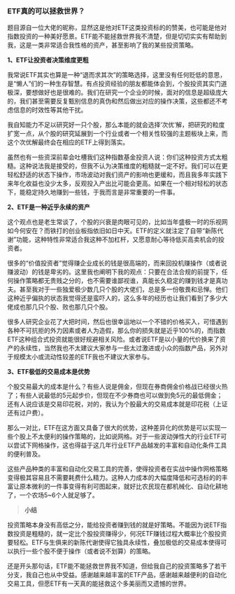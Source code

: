 ### ETF真的可以拯救世界？

题目源自一位大佬的昵称，显然这是他对ETF这类投资标的的赞美，也可能是他对指数投资的一种美好愿景。ETF能不能拯救世界我不清楚，但是切切实实有帮助到我，这是一类非常适合我性格的资产，甚至影响了我的某些投资策略。

**1、ETF让投资者决策维度更粗**

我常说ETF其实也算是一种“退而求其次”的策略选择，这里没有任何贬低的意思，是“懒人”们的一种生存智慧。有点投资经验的朋友都能体会到，个股投资其实门道极深，要想做好也是很难的。我们在研究一个企业的时候，面对的信息是超级庞大的，我们甚至需要反复甄别信息的真伪和然后做出对应的操作决策，这些都还不考虑信息的时效性等其他干扰。

我自知能力不足以研究好一只个股，那么本能的就会选择‘次优’解，把研究的粒度扩宽一点，从个股的研究延展到一个行业或者一个相关性较强的主题板块上来，而这个次优解最终会在相应的ETF上得到落实。

虽然也有一些资深前辈会吐槽我们这种指数基金投资人说：你们这种投资方式太粗糙。这种说法我是接受的，但我不认为决策维度的粗糙就一定不好。我们可以在更轻松舒适的状态下操作，市场波动对我们资产的影响也更缓和，而且我多年实践下来年化收益也没少太多，反观投入产出比可能会更高。如果在一个相对轻松的状态下，能稳定持久地赚到一些钱，于我而言是非常重要的一件事。

**2、ETF是一种近乎永续的资产**

这个观点也是老生常谈了，个股的兴衰是肉眼可见的，比如当年盛极一时的乐视网如今何安在？而铁打的创业板指依旧如日中天。ETF的定义就注定了自带“新陈代谢”功能，这种特性非常适合我这种不加杠杆，又愿意耐心等待低买高卖机会的投资者。

很多的“价值投资者”觉得赚企业成长的钱是很高端的，而来回投机赚操作（或者说赚波动）的钱是卑劣的。这里我也阐明下我的观点：只要在合法合规的前提下，任何操作策略都无贵贱之分的，也不需要谁鄙视谁，真能长久稳定的赚到钱才是真功夫。甚至我对于一些独爱极少数几只个股的大佬们，总是多一份敬畏和忌惮。他们这种近乎偏执的状态我觉得还是蛮吓人的，这么多年的经历也让我们看到了多少大佬成也那几只个股、败也那几只个股。

很多人研究企业花了大把时间，然后也很幸运地以一个不错的价格买入，可惜遇到各种不可抗拒的外力因素或者人为造假，那么你的损失就是近乎100%的，而指数ETF这种组合式投资就能很好规避相关风险。或者说ETF是以小量的代价换来了资产的永续性，当然我也不太建议大家参与一些太过激进或小众的指数产品，另外对于规模太小或流动性较差的ETF我也不建议大家参与。

**3、ETF极低的交易成本是优势**

个股交易最大的成本是什么？有些人说是佣金，但现在券商佣金价格战已经很火热了；有些人说最低的5元起步价，但现在不少券商也可以做到免5元的最低佣金；还有人说应该是交易印花税，对的，我认为个股最大的交易成本就是印花税（上证还有过户费）。

那么一对比，ETF在这方面又具备了很大的优势，这种差异化的优势是可以实现一些个股上不太便利的操作策略的，比如说网格。对于一些波动弹性大的行业ETF可以尝试下网格操作，这也得益于这几年行业ETF产品越发的丰富和自动化条件工具的便利普及。

这些产品种类的丰富和自动化交易工具的完善，使得投资者在实战中操作网格策略变得极其容易且不需要耗费什么精力。这种人力成本的大幅度降低和可选标的的丰富让原本微利的一件事变得有利可图起来，就好比农民现在都机械化、自动化耕地了，一个农场5~6个人就足够了。

> **小结**

投资策略本身没有高低之分，能给投资者赚到钱的就是好策略。不能因为说ETF指数投资是粗糙的，就一定比个股投资赚得少，何况ETF赚钱过程大概率比个股投资要轻松。ETF与生俱来的新陈代谢使得它独具永续性，叠加极低的交易成本使得可以执行一些个股不便于操作（或者说不划算）的策略。

还是开头那句话，ETF能不能拯救世界我不知道，但给我自己的投资策略多了若干分支，我自己也从中受益。感谢越来越丰富的ETF产品，感谢越来越便利的自动化交易工具，但愿ETF有一天真的能拯救这个多美丽而又遗憾的世界。